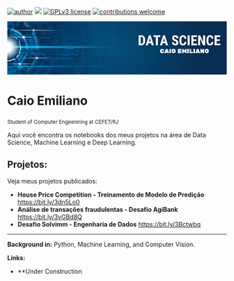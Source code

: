 [![author](https://img.shields.io/badge/author-caio.emiliano-red)](https://www.linkedin.com/in/caio-emiliano/) [![](https://img.shields.io/badge/python-3.7+-blue.svg)](https://www.python.org/downloads/release/python-365/) [![GPLv3 license](https://img.shields.io/badge/License-GPLv3-blue.svg)](http://perso.crans.org/besson/LICENSE.html) [![contributions welcome](https://img.shields.io/badge/contributions-welcome-brightgreen.svg?style=flat)](https://github.com/caio-emiliano/data_science)

<p align="center">
  <img src="https://github.com/caio-emiliano/data_science/blob/main/caio%20emiliano.png" >
</p>

# Caio Emiliano
<sub>Student of Computer Engeeniring at CEFET/RJ</sub>

Aqui você encontra os notebooks dos meus projetos na área de Data Science, Machine Learning e Deep Learning.

## Projetos:
Veja meus projetos publicados:

* **House Price Competition - Treinamento de Modelo de Predição** https://bit.ly/3dn5Lo0
* **Análise de transações fraudulentas - Desafio AgiBank** https://bit.ly/3vGBd8Q
* **Desafio Solvimm - Engenharia de Dados** https://bit.ly/3Bctwbq
--- 

**Background in:** Python, Machine Learning, and Computer Vision.

**Links:**
* **Under Construction


